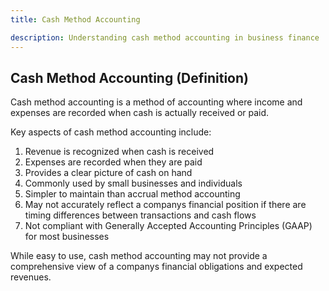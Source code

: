 ```yaml
---
title: Cash Method Accounting

description: Understanding cash method accounting in business finance
---
```

## Cash Method Accounting (Definition)
Cash method accounting is a method of accounting where income and expenses are recorded when cash is actually received or paid.

Key aspects of cash method accounting include:
1. Revenue is recognized when cash is received
2. Expenses are recorded when they are paid
3. Provides a clear picture of cash on hand
4. Commonly used by small businesses and individuals
5. Simpler to maintain than accrual method accounting
6. May not accurately reflect a companys financial position if there are timing differences between transactions and cash flows
7. Not compliant with Generally Accepted Accounting Principles (GAAP) for most businesses

While easy to use, cash method accounting may not provide a comprehensive view of a companys financial obligations and expected revenues.